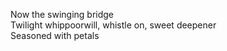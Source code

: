 Now the swinging bridge    
Twilight whippoorwill, whistle on, sweet deepener    
Seasoned with petals    

